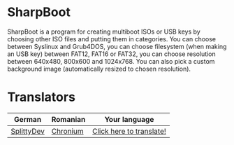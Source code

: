 # SharpBoot
SharpBoot is a program for creating multiboot ISOs or USB keys by choosing other ISO files and putting them in categories.
You can choose between Syslinux and Grub4DOS, you can choose filesystem (when making an USB key) between FAT12, FAT16 or FAT32, you can choose resolution between 640x480, 800x600 and 1024x768.
You can also pick a custom background image (automatically resized to chosen resolution).

# Translators
|German|Romanian|Your language
|---|---|---|
|[SplittyDev](http://www.github.com/SplittyDev)|[Chronium](http://www.github.com/chronium)|[Click here to translate!](https://poeditor.com/join/project/GDNqzsHFSk)|
